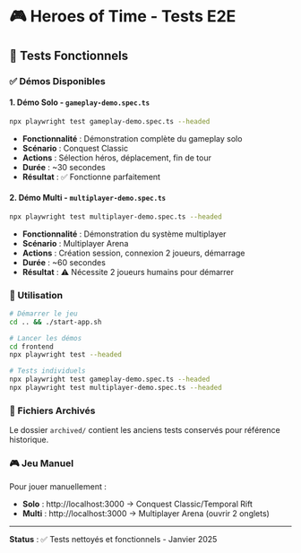 # 🎮 Heroes of Time - Tests E2E

## 🎯 Tests Fonctionnels

### ✅ Démos Disponibles

#### 1. **Démo Solo** - `gameplay-demo.spec.ts`
```bash
npx playwright test gameplay-demo.spec.ts --headed
```
- **Fonctionnalité** : Démonstration complète du gameplay solo
- **Scénario** : Conquest Classic  
- **Actions** : Sélection héros, déplacement, fin de tour
- **Durée** : ~30 secondes
- **Résultat** : ✅ Fonctionne parfaitement

#### 2. **Démo Multi** - `multiplayer-demo.spec.ts`
```bash
npx playwright test multiplayer-demo.spec.ts --headed
```
- **Fonctionnalité** : Démonstration du système multiplayer
- **Scénario** : Multiplayer Arena
- **Actions** : Création session, connexion 2 joueurs, démarrage
- **Durée** : ~60 secondes
- **Résultat** : ⚠️ Nécessite 2 joueurs humains pour démarrer

### 🚀 Utilisation

```bash
# Démarrer le jeu
cd .. && ./start-app.sh

# Lancer les démos
cd frontend
npx playwright test --headed

# Tests individuels
npx playwright test gameplay-demo.spec.ts --headed
npx playwright test multiplayer-demo.spec.ts --headed
```

### 📁 Fichiers Archivés

Le dossier `archived/` contient les anciens tests conservés pour référence historique.

### 🎮 Jeu Manuel

Pour jouer manuellement :
- **Solo** : http://localhost:3000 → Conquest Classic/Temporal Rift
- **Multi** : http://localhost:3000 → Multiplayer Arena (ouvrir 2 onglets)

---

**Status** : ✅ Tests nettoyés et fonctionnels - Janvier 2025 